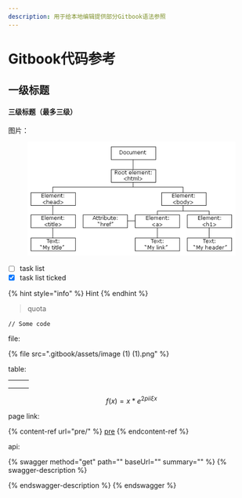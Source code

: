 ```yaml
---
description: 用于给本地编辑提供部分Gitbook语法参照
---
```


# Gitbook代码参考

## 一级标题

#### 三级标题（最多三级）

图片：

<figure><img src=".gitbook/assets/image (4).png" alt=""><figcaption></figcaption></figure>

* [ ] task list
* [x] task list ticked

{% hint style="info" %}
Hint
{% endhint %}

> quota

```
// Some code
```

file:

{% file src=".gitbook/assets/image (1) (1).png" %}

table:

|   |   |   |
| - | - | - |
|   |   |   |
|   |   |   |
|   |   |   |

$$
f(x) = x * e^{2 pi i \xi x}
$$

page link:

{% content-ref url="pre/" %}
[pre](pre/)
{% endcontent-ref %}

api:

{% swagger method="get" path="" baseUrl="" summary="" %}
{% swagger-description %}

{% endswagger-description %}
{% endswagger %}
